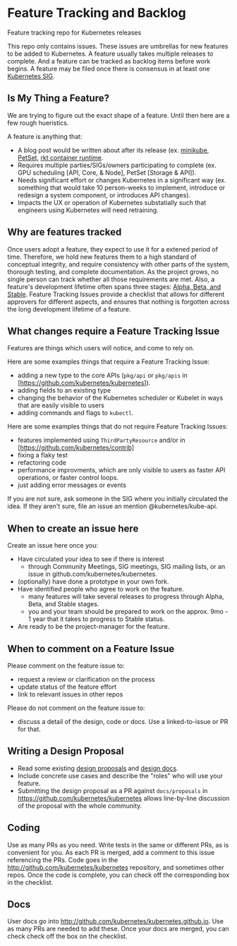 # Feature Tracking and Backlog

Feature tracking repo for Kubernetes releases

This repo only contains issues. These issues are umbrellas for new features to be added to Kubernetes. A feature usually takes multiple releases to complete. And a feature can be tracked as backlog items before work begins. A feature may be filed once there is consensus in at least one [Kubernetes SIG](https://github.com/kubernetes/kubernetes/wiki/Special-Interest-Groups-(SIGs)).

## Is My Thing a Feature?

We are trying to figure out the exact shape of a feature. Until then here are a few rough hueristics.

A feature is anything that:

- A blog post would be written about after its release (ex. [minikube](http://blog.kubernetes.io/2016/07/minikube-easily-run-kubernetes-locally.html), [PetSet](http://blog.kubernetes.io/2016/07/thousand-instances-of-cassandra-using-kubernetes-pet-set.html), [rkt container runtime](http://blog.kubernetes.io/2016/07/rktnetes-brings-rkt-container-engine-to-Kubernetes.html).
- Requires multiple parties/SIGs/owners participating to complete (ex. GPU scheduling [API, Core, & Node], PetSet [Storage & API]).
- Needs significant effort or changes Kubernetes in a significant way (ex. something that would take 10 person-weeks to implement, introduce or redesign a system component, or introduces API changes).
- Impacts the UX or operation of Kubernetes substatially such that engineers using Kubernetes will need retraining.

## Why are features tracked

Once users adopt a feature, they expect to use it for a extened period of time.   Therefore, we hold new features them to a
high standard of conceptual integrity, and require consistency with other parts of the system, thorough testing, and complete
documentation.   As the project grows, no single person can track whether all those requirements are met.  Also, a feature's
development lifetime often spans three stages: [Alpha, Beta, and Stable](
https://github.com/kubernetes/kubernetes/blob/master/docs/api.md#api-versioning). 
Feature Tracking Issues provide a checklist that allows for different approvers for different aspects, and ensures that nothing is forgotten across the long development lifetime of a feature.  

## What changes require a Feature Tracking Issue

Features are things which users will notice, and come to rely on.  

Here are some examples things that require a Feature Tracking Issue:
- adding a new type to the core APIs (`pkg/api` or `pkg/apis` in [https://github.com/kubernetes/kubernetes]).
- adding fields to an existing type
- changing the behavior of the Kubernetes scheduler or Kubelet in ways that are easily visible to users
- adding commands and flags to `kubectl`.

Here are some examples things that do not require Feature Tracking Issues:
- features implemented using `ThirdPartyResource` and/or in [https://github.com/kubernetes/contrib]
- fixing a flaky test
- refactoring code
- performance improvments, which are only visible to users as faster API operations, or faster control loops.
- just adding error messages or events

If you are not sure, ask someone in the SIG where you initially circulated the idea.  If they aren't sure, file an issue an
mention @kubernetes/kube-api.

## When to create an issue here

Create an issue here once you:
- Have circulated your idea to see if there is interest
   - through Community Meetings, SIG meetings, SIG mailing lists, or an issue in github.com/kubernetes/kubernetes.
- (optionally) have done a prototype in your own fork.
- Have identified people who agree to work on the feature.
  - many features will take several releases to progress through Alpha, Beta, and Stable stages.
  - you and your team should be prepared to work on the approx. 9mo - 1 year that it takes to progress to Stable status.
- Are ready to be the project-manager for the feature.

## When to comment on a Feature Issue

Please comment on the feature issue to:
- request a review or clarification on the process
- update status of the feature effort
- link to relevant issues in other repos

Please do not comment on the feature issue to:
- discuss a detail of the design, code or docs.  Use a linked-to-issue or PR for that.

## Writing a Design Proposal

- Read some existing [design proposals](https://github.com/kubernetes/kubernetes/tree/master/docs/proposals) and [design docs](https://github.com/kubernetes/kubernetes/tree/master/docs/design).
- Include concrete use cases and describe the "roles" who will use your feature.
- Submitting the design proposal as a PR against `docs/proposals` in https://github.com/kubernetes/kubernetes allows line-by-line discussion of the proposal with the whole community.
 
## Coding

Use as many PRs as you need.  Write tests in the same or different PRs, as is convenient for you.  As each PR is merged, add 
a comment to this issue referencing the PRs.  Code goes in the http://github.com/kubernetes/kubernetes repository, and 
sometimes other repos.  Once the code is complete, you can check off the corresponding box in the checklist. 

## Docs

User docs go into http://github.com/kubernetes/kubernetes.github.io.  Use as many PRs are needed to add these.  Once your 
docs are merged, you can check check off the box on the checklist.



